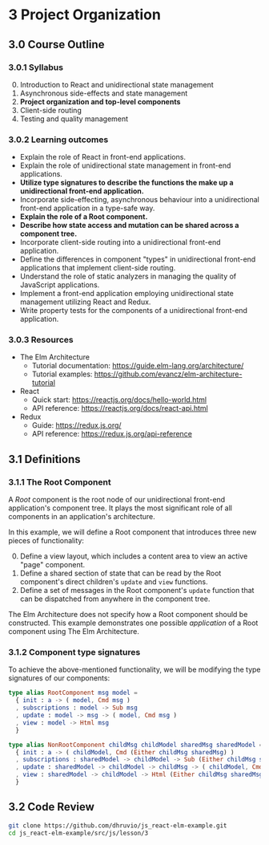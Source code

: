 # 3 Project Organization

## 3.0 Course Outline

### 3.0.1 Syllabus

0. Introduction to React and unidirectional state management
1. Asynchronous side-effects and state management
2. **Project organization and top-level components**
3. Client-side routing
4. Testing and quality management

### 3.0.2 Learning outcomes

- Explain the role of React in front-end applications.
- Explain the role of unidirectional state management in front-end applications.
- **Utilize type signatures to describe the functions the make up a unidirectional front-end application.**
- Incorporate side-effecting, asynchronous behaviour into a unidirectional front-end application in a type-safe way.
- **Explain the role of a Root component.**
- **Describe how state access and mutation can be shared across a component tree.**
- Incorporate client-side routing into a unidirectional front-end application.
- Define the differences in component "types" in unidirectional front-end applications that implement client-side routing.
- Understand the role of static analyzers in managing the quality of JavaScript applications.
- Implement a front-end application employing unidirectional state management utilizing React and Redux.
- Write property tests for the components of a unidirectional front-end application.

### 3.0.3 Resources

- The Elm Architecture
  - Tutorial documentation: https://guide.elm-lang.org/architecture/
  - Tutorial examples: https://github.com/evancz/elm-architecture-tutorial
- React
  - Quick start: https://reactjs.org/docs/hello-world.html
  - API reference: https://reactjs.org/docs/react-api.html
- Redux
  - Guide: https://redux.js.org/
  - API reference: https://redux.js.org/api-reference

## 3.1 Definitions

### 3.1.1 The Root Component

A *Root* component is the root node of our unidirectional front-end application's component tree. It plays the most significant role of all components in an application's architecture.

In this example, we will define a Root component that introduces three new pieces of functionality:

0. Define a view layout, which includes a content area to view an active "page" component.
1. Define a shared section of state that can be read by the Root component's direct children's `update` and `view` functions.
2. Define a set of messages in the Root component's `update` function that can be dispatched from anywhere in the component tree.

The Elm Architecture does not specify how a Root component should be constructed. This example demonstrates one possible *application* of a Root component using The Elm Architecture.

### 3.1.2 Component type signatures

To achieve the above-mentioned functionality, we will be modifying the type signatures of our components:

```elm
type alias RootComponent msg model =
  { init : a -> ( model, Cmd msg )
  , subscriptions : model -> Sub msg
  , update : model -> msg -> ( model, Cmd msg )
  , view : model -> Html msg 
  }

type alias NonRootComponent childMsg childModel sharedMsg sharedModel =
  { init : a -> ( childModel, Cmd (Either childMsg sharedMsg) )
  , subscriptions : sharedModel -> childModel -> Sub (Either childMsg sharedMsg)
  , update : sharedModel -> childModel -> childMsg -> ( childModel, Cmd (Either childMsg sharedMsg) )
  , view : sharedModel -> childModel -> Html (Either childMsg sharedMsg)
  }
```

## 3.2 Code Review

```bash
git clone https://github.com/dhruvio/js_react-elm-example.git
cd js_react-elm-example/src/js/lesson/3
```
